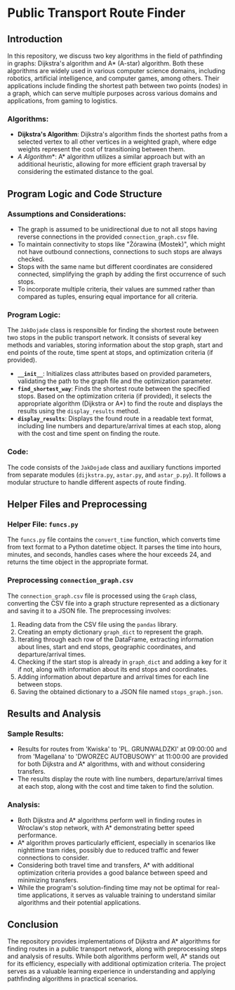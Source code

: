 # Public Transport Route Finder

## Introduction
In this repository, we discuss two key algorithms in the field of pathfinding in graphs: Dijkstra's algorithm and A* (A-star) algorithm. Both these algorithms are widely used in various computer science domains, including robotics, artificial intelligence, and computer games, among others. Their applications include finding the shortest path between two points (nodes) in a graph, which can serve multiple purposes across various domains and applications, from gaming to logistics.

### Algorithms:
- **Dijkstra's Algorithm**: Dijkstra's algorithm finds the shortest paths from a selected vertex to all other vertices in a weighted graph, where edge weights represent the cost of transitioning between them.
- **A* Algorithm**: A* algorithm utilizes a similar approach but with an additional heuristic, allowing for more efficient graph traversal by considering the estimated distance to the goal.

## Program Logic and Code Structure

### Assumptions and Considerations:
- The graph is assumed to be unidirectional due to not all stops having reverse connections in the provided `connection_graph.csv` file.
- To maintain connectivity to stops like "Żórawina (Mostek)", which might not have outbound connections, connections to such stops are always checked.
- Stops with the same name but different coordinates are considered connected, simplifying the graph by adding the first occurrence of such stops.
- To incorporate multiple criteria, their values are summed rather than compared as tuples, ensuring equal importance for all criteria.

### Program Logic:
The `JakDojade` class is responsible for finding the shortest route between two stops in the public transport network. It consists of several key methods and variables, storing information about the stop graph, start and end points of the route, time spent at stops, and optimization criteria (if provided).

- **`__init__`**: Initializes class attributes based on provided parameters, validating the path to the graph file and the optimization parameter.
- **`find_shortest_way`**: Finds the shortest route between the specified stops. Based on the optimization criteria (if provided), it selects the appropriate algorithm (Dijkstra or A*) to find the route and displays the results using the `display_results` method.
- **`display_results`**: Displays the found route in a readable text format, including line numbers and departure/arrival times at each stop, along with the cost and time spent on finding the route.

### Code:
The code consists of the `JakDojade` class and auxiliary functions imported from separate modules (`dijkstra.py`, `astar.py`, and `astar_p.py`). It follows a modular structure to handle different aspects of route finding.

## Helper Files and Preprocessing

### Helper File: `funcs.py`
The `funcs.py` file contains the `convert_time` function, which converts time from text format to a Python datetime object. It parses the time into hours, minutes, and seconds, handles cases where the hour exceeds 24, and returns the time object in the appropriate format.

### Preprocessing `connection_graph.csv`
The `connection_graph.csv` file is processed using the `Graph` class, converting the CSV file into a graph structure represented as a dictionary and saving it to a JSON file. The preprocessing involves:
1. Reading data from the CSV file using the `pandas` library.
2. Creating an empty dictionary `graph_dict` to represent the graph.
3. Iterating through each row of the DataFrame, extracting information about lines, start and end stops, geographic coordinates, and departure/arrival times.
4. Checking if the start stop is already in `graph_dict` and adding a key for it if not, along with information about its end stops and coordinates.
5. Adding information about departure and arrival times for each line between stops.
6. Saving the obtained dictionary to a JSON file named `stops_graph.json`.

## Results and Analysis

### Sample Results:
- Results for routes from 'Kwiska' to 'PL. GRUNWALDZKI' at 09:00:00 and from 'Magellana' to 'DWORZEC AUTOBUSOWY' at 11:00:00 are provided for both Dijkstra and A* algorithms, with and without considering transfers.
- The results display the route with line numbers, departure/arrival times at each stop, along with the cost and time taken to find the solution.

### Analysis:
- Both Dijkstra and A* algorithms perform well in finding routes in Wroclaw's stop network, with A* demonstrating better speed performance.
- A* algorithm proves particularly efficient, especially in scenarios like nighttime tram rides, possibly due to reduced traffic and fewer connections to consider.
- Considering both travel time and transfers, A* with additional optimization criteria provides a good balance between speed and minimizing transfers.
- While the program's solution-finding time may not be optimal for real-time applications, it serves as valuable training to understand similar algorithms and their potential applications.

## Conclusion
The repository provides implementations of Dijkstra and A* algorithms for finding routes in a public transport network, along with preprocessing steps and analysis of results. While both algorithms perform well, A* stands out for its efficiency, especially with additional optimization criteria. The project serves as a valuable learning experience in understanding and applying pathfinding algorithms in practical scenarios.